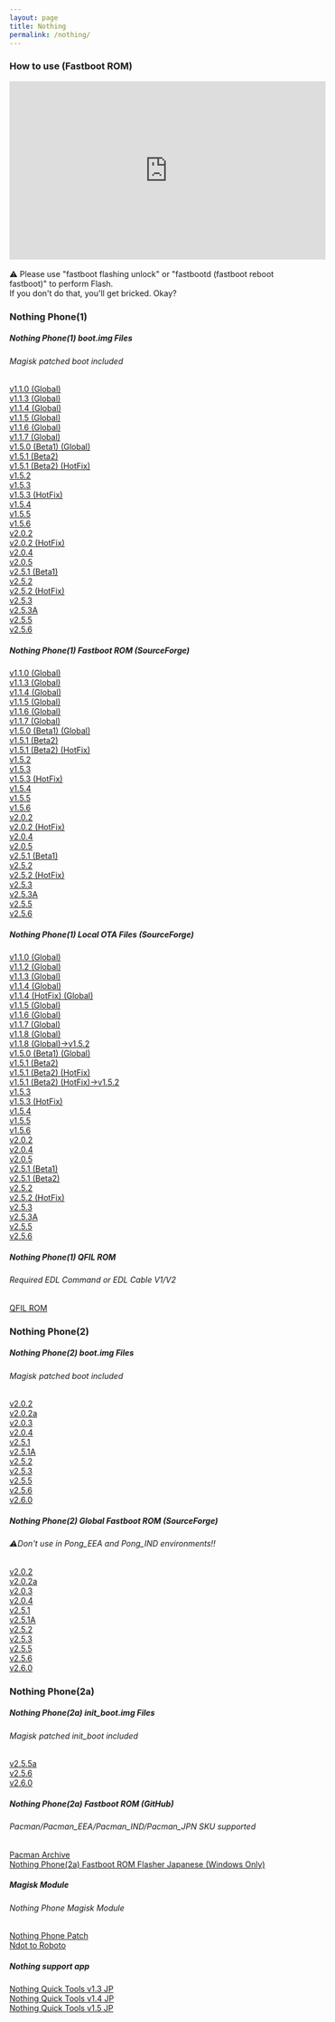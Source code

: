 ```yaml
---
layout: page
title: Nothing
permalink: /nothing/
---
```

### How to use (Fastboot ROM)
<div class="video-container">
<iframe width="560" height="315" src="https://www.youtube.com/embed/x9vmZL6DLJk?si=cC450KSKrAI0ZgZA" frameborder="0" allow="accelerometer; autoplay; encrypted-media; gyroscope; picture-in-picture" allowfullscreen></iframe>
</div>
<br>
⚠ Please use "fastboot flashing unlock" or "fastbootd (fastboot reboot fastboot)" to perform Flash.<br>
If you don't do that, you'll get bricked. Okay?

### Nothing Phone(1)
##### Nothing Phone(1) boot.img Files
###### Magisk patched boot included
[v1.1.0 (Global)](https://github.com/reindex-ot/boot.img_repo/raw/main/nothing/phone1/Spacewar_boot_v1.1.0_Global.zip)<br>
[v1.1.3 (Global)](https://github.com/reindex-ot/boot.img_repo/raw/main/nothing/phone1/Spacewar_boot_v1.1.3_Global.zip)<br>
[v1.1.4 (Global)](https://github.com/reindex-ot/boot.img_repo/raw/main/nothing/phone1/Spacewar_boot_v1.1.4_Global.zip)<br>
[v1.1.5 (Global)](https://github.com/reindex-ot/boot.img_repo/raw/main/nothing/phone1/Spacewar_boot_v1.1.5_Global.zip)<br>
[v1.1.6 (Global)](https://github.com/reindex-ot/boot.img_repo/raw/main/nothing/phone1/Spacewar_boot_v1.1.6_Global.zip)<br>
[v1.1.7 (Global)](https://github.com/reindex-ot/boot.img_repo/raw/main/nothing/phone1/Spacewar_boot_v1.1.7_Global.zip)<br>
[v1.5.0 (Beta1) (Global)](https://github.com/reindex-ot/boot.img_repo/raw/main/nothing/phone1/Spacewar_boot_v1.5.0_Beta_Global.zip)<br>
[v1.5.1 (Beta2)](https://github.com/reindex-ot/boot.img_repo/raw/main/nothing/phone1/Spacewar_boot_v1.5.1_Beta_Global.zip)<br>
[v1.5.1 (Beta2) (HotFix)](https://github.com/reindex-ot/boot.img_repo/raw/main/nothing/phone1/Spacewar_boot_v1.5.1(hotfix)_Beta.zip)<br>
[v1.5.2](https://github.com/reindex-ot/boot.img_repo/raw/main/nothing/phone1/Spacewar_boot_v1.5.2.zip)<br>
[v1.5.3](https://github.com/reindex-ot/boot.img_repo/raw/main/nothing/phone1/Spacewar_boot_v1.5.3.zip)<br>
[v1.5.3 (HotFix)](https://github.com/reindex-ot/boot.img_repo/raw/main/nothing/phone1/Spacewar_boot_v1.5.3_hotfix.zip)<br>
[v1.5.4](https://github.com/reindex-ot/boot.img_repo/raw/main/nothing/phone1/Spacewar_boot_v1.5.4.zip)<br>
[v1.5.5](https://github.com/reindex-ot/boot.img_repo/raw/main/nothing/phone1/Spacewar_boot_v1.5.5.zip)<br>
[v1.5.6](https://github.com/reindex-ot/boot.img_repo/raw/main/nothing/phone1/Spacewar_boot_v1.5.6.zip)<br>
[v2.0.2](https://github.com/reindex-ot/boot.img_repo/raw/main/nothing/phone1/Spacewar_boot_v2.0.2.zip)<br>
[v2.0.2 (HotFix)](https://github.com/reindex-ot/boot.img_repo/raw/main/nothing/phone1/Spacewar_boot_v2.0.2_hotfix.zip)<br>
[v2.0.4](https://github.com/reindex-ot/boot.img_repo/raw/main/nothing/phone1/Spacewar_boot_v2.0.4.zip)<br>
[v2.0.5](https://github.com/reindex-ot/boot.img_repo/raw/main/nothing/phone1/Spacewar_boot_v2.0.5.zip)<br>
[v2.5.1 (Beta1)](https://github.com/reindex-ot/boot.img_repo/raw/main/nothing/phone1/Spacewar_boot_v2.5.1_beta1.zip)<br>
[v2.5.2](https://github.com/reindex-ot/boot.img_repo/raw/main/nothing/phone1/Spacewar_boot_v2.5.2.zip)<br>
[v2.5.2 (HotFix)](https://github.com/reindex-ot/boot.img_repo/raw/main/nothing/phone1/Spacewar_boot_v2.5.2_hotfix.zip)<br>
[v2.5.3](https://github.com/reindex-ot/boot.img_repo/raw/main/nothing/phone1/Spacewar_boot_v2.5.3.zip)<br>
[v2.5.3A](https://github.com/reindex-ot/boot.img_repo/raw/main/nothing/phone1/Spacewar_boot_v2.5.3A.zip)<br>
[v2.5.5](https://github.com/reindex-ot/boot.img_repo/raw/main/nothing/phone1/Spacewar_boot_v2.5.5.zip)<br>
[v2.5.6](https://github.com/reindex-ot/boot.img_repo/raw/main/nothing/phone1/Spacewar_boot_v2.5.6.zip)<br>

##### Nothing Phone(1) Fastboot ROM (SourceForge)
[v1.1.0 (Global)](https://sourceforge.net/projects/nothingphone-1-rom/files/FastbootROM/Spacewar_FastbootROM_v1.1.0_Global.rar/download)<br>
[v1.1.3 (Global)](https://sourceforge.net/projects/nothingphone-1-rom/files/FastbootROM/Spacewar_FastbootROM_v1.1.3_Global.rar/download)<br>
[v1.1.4 (Global)](https://sourceforge.net/projects/nothingphone-1-rom/files/FastbootROM/Spacewar_FastbootROM_v1.1.4_Global.7z/download)<br>
[v1.1.5 (Global)](https://sourceforge.net/projects/nothingphone-1-rom/files/FastbootROM/Spacewar_FastbootROM_v1.1.5_Global.7z/download)<br>
[v1.1.6 (Global)](https://sourceforge.net/projects/nothingphone-1-rom/files/FastbootROM/Spacewar_FastbootROM_v1.1.6_Global.7z/download)<br>
[v1.1.7 (Global)](https://sourceforge.net/projects/nothingphone-1-rom/files/FastbootROM/Spacewar_FastbootROM_v1.1.7_Global.7z/download)<br>
[v1.5.0 (Beta1) (Global)](https://sourceforge.net/projects/nothingphone-1-rom/files/FastbootROM/Spacewar_FastbootROM_v1.5.0_Beta_Global.7z/download)<br>
[v1.5.1 (Beta2)](https://sourceforge.net/projects/nothingphone-1-rom/files/FastbootROM/Spacewar_FastbootROM_v1.5.1_Beta.7z/download)<br>
[v1.5.1 (Beta2) (HotFix)](https://sourceforge.net/projects/nothingphone-1-rom/files/FastbootROM/Spacewar_FastbootROM_v1.5.1_Beta%28hotfix%29.7z/download)<br>
[v1.5.2](https://sourceforge.net/projects/nothingphone-1-rom/files/FastbootROM/Spacewar_FastbootROM_v1.5.2.7z/download)<br>
[v1.5.3](https://sourceforge.net/projects/nothingphone-1-rom/files/FastbootROM/Spacewar_FastbootROM_v1.5.3.7z/download)<br>
[v1.5.3 (HotFix)](https://sourceforge.net/projects/nothingphone-1-rom/files/FastbootROM/Spacewar_FastbootROM_v1.5.3_hotfix.7z/download)<br>
[v1.5.4](https://sourceforge.net/projects/nothingphone-1-rom/files/FastbootROM/Spacewar_FastbootROM_v1.5.4.7z/download)<br>
[v1.5.5](https://sourceforge.net/projects/nothingphone-1-rom/files/FastbootROM/Spacewar_FastbootROM_v1.5.5.7z/download)<br>
[v1.5.6](https://sourceforge.net/projects/nothingphone-1-rom/files/FastbootROM/Spacewar_FastbootROM_v1.5.6.7z/download)<br>
[v2.0.2](https://sourceforge.net/projects/nothingphone-1-rom/files/FastbootROM/Spacewar_FastbootROM_v2.0.2.7z/download)<br>
[v2.0.2 (HotFix)](https://sourceforge.net/projects/nothingphone-1-rom/files/FastbootROM/Spacewar_FastbootROM_v2.0.2_hotfix.7z/download)<br>
[v2.0.4](https://sourceforge.net/projects/nothingphone-1-rom/files/FastbootROM/Spacewar_FastbootROM_v2.0.4.7z/download)<br>
[v2.0.5](https://sourceforge.net/projects/nothingphone-1-rom/files/FastbootROM/Spacewar_FastbootROM_v2.0.5.7z/download)<br>
[v2.5.1 (Beta1)](https://sourceforge.net/projects/nothingphone-1-rom/files/FastbootROM/Spacewar_FastbootROM_v2.5.1_beta1.7z/download)<br>
[v2.5.2](https://sourceforge.net/projects/nothingphone-1-rom/files/FastbootROM/Spacewar_FastbootROM_v2.5.2.7z/download)<br>
[v2.5.2 (HotFix)](https://sourceforge.net/projects/nothingphone-1-rom/files/FastbootROM/Spacewar_FastbootROM_v2.5.2_hotfix.7z/download)<br>
[v2.5.3](https://sourceforge.net/projects/nothingphone-1-rom/files/FastbootROM/Spacewar_FastbootROM_v2.5.3.7z/download)<br>
[v2.5.3A](https://sourceforge.net/projects/nothingphone-1-rom/files/FastbootROM/Spacewar_FastbootROM_v2.5.3A.7z/download)<br>
[v2.5.5](https://sourceforge.net/projects/nothingphone-1-rom/files/FastbootROM/Spacewar_FastbootROM_v2.5.5.7z/download)<br>
[v2.5.6](https://sourceforge.net/projects/nothingphone-1-rom/files/FastbootROM/Spacewar_FastbootROM_v2.5.6.7z/download)<br>

##### Nothing Phone(1) Local OTA Files (SourceForge)
[v1.1.0 (Global)](https://sourceforge.net/projects/nothingphone-1-rom/files/OTA/v1.0.2_to_v1.1.0.zip/download)<br>
[v1.1.2 (Global)](https://sourceforge.net/projects/nothingphone-1-rom/files/OTA/v1.1.0_to_v1.1.2.zip/download)<br>
[v1.1.3 (Global)](https://sourceforge.net/projects/nothingphone-1-rom/files/OTA/v1.1.2_to_v1.1.3.zip/download)<br>
[v1.1.4 (Global)](https://sourceforge.net/projects/nothingphone-1-rom/files/OTA/v1.1.3_to_v1.1.4.zip/download)<br>
[v1.1.4 (HotFix) (Global)](https://sourceforge.net/projects/nothingphone-1-rom/files/OTA/v1.1.4_to_v1.1.4hotfix.zip/download)<br>
[v1.1.5 (Global)](https://sourceforge.net/projects/nothingphone-1-rom/files/OTA/v1.1.4_to_v1.1.5.zip/download)<br>
[v1.1.6 (Global)](https://sourceforge.net/projects/nothingphone-1-rom/files/OTA/v1.1.5_to_v1.1.6.zip/download)<br>
[v1.1.7 (Global)](https://sourceforge.net/projects/nothingphone-1-rom/files/OTA/v1.1.6_to_v1.1.7.zip/download)<br>
[v1.1.8 (Global)](https://sourceforge.net/projects/nothingphone-1-rom/files/OTA/v1.1.7_to_v1.1.8.zip/download)<br>
[v1.1.8 (Global)→v1.5.2](https://sourceforge.net/projects/nothingphone-1-rom/files/OTA/v1.1.8_to_v1.5.2.zip/download)<br>
[v1.5.0 (Beta1) (Global)](https://sourceforge.net/projects/nothingphone-1-rom/files/OTA/v1.1.7_to_v1.5.0beta1.zip/download)<br>
[v1.5.1 (Beta2)](https://sourceforge.net/projects/nothingphone-1-rom/files/OTA/v1.5.0beta1_to_v1.5.1beta2.zip/download)<br>
[v1.5.1 (Beta2) (HotFix)](https://sourceforge.net/projects/nothingphone-1-rom/files/OTA/v1.5.1beta2_to_v1.5.1beta2hotfix.zip/download)<br>
[v1.5.1 (Beta2) (HotFix)→v1.5.2](https://sourceforge.net/projects/nothingphone-1-rom/files/OTA/v1.5.1beta2hotfix_to_v1.5.2.zip/download)<br>
[v1.5.3](https://sourceforge.net/projects/nothingphone-1-rom/files/OTA/v1.5.2_to_1.5.3.zip/download)<br>
[v1.5.3 (HotFix)](https://sourceforge.net/projects/nothingphone-1-rom/files/OTA/v1.5.3_to_v1.5.3hotfix.zip/download)<br>
[v1.5.4](https://sourceforge.net/projects/nothingphone-1-rom/files/OTA/v1.5.3hotfix_to_v1.5.4.zip/download)<br>
[v1.5.5](https://sourceforge.net/projects/nothingphone-1-rom/files/OTA/v1.5.4_to_v1.5.5.zip/download)<br>
[v1.5.6](https://sourceforge.net/projects/nothingphone-1-rom/files/OTA/v1.5.5_to_v1.5.6.zip/download)<br>
[v2.0.2](https://sourceforge.net/projects/nothingphone-1-rom/files/OTA/v1.5.6_to_v2.0.2.zip/download)<br>
[v2.0.4](https://sourceforge.net/projects/nothingphone-1-rom/files/OTA/v2.0.2hotfix_to_v2.0.4.zip/download)<br>
[v2.0.5](https://sourceforge.net/projects/nothingphone-1-rom/files/OTA/v2.0.4_to_v2.0.5.zip/download)<br>
[v2.5.1 (Beta1)](https://sourceforge.net/projects/nothingphone-1-rom/files/OTA/v2.0.5_to_v2.5.1beta1.zip/download)<br>
[v2.5.1 (Beta2)](https://sourceforge.net/projects/nothingphone-1-rom/files/OTA/v2.5.1beta1_to_v2.5.1beta2.zip/download)<br>
[v2.5.2](https://sourceforge.net/projects/nothingphone-1-rom/files/OTA/v2.5.1beta2_to_v2.5.2.zip/download)<br>
[v2.5.2 (HotFix)](https://sourceforge.net/projects/nothingphone-1-rom/files/OTA/v2.5.2_to_v2.5.2_hotfix.zip/download)<br>
[v2.5.3](https://sourceforge.net/projects/nothingphone-1-rom/files/OTA/v2.5.2_hotfix_to_v2.5.3.zip/download)<br>
[v2.5.3A](https://sourceforge.net/projects/nothingphone-1-rom/files/OTA/v2.5.3_to_v2.5.3A.zip/download)<br>
[v2.5.5](https://sourceforge.net/projects/nothingphone-1-rom/files/OTA/v2.5.3A_to_v2.5.5.zip/download)<br>
[v2.5.6](https://sourceforge.net/projects/nothingphone-1-rom/files/OTA/v2.5.5_to_v2.5.6.zip/download)<br>

##### Nothing Phone(1) QFIL ROM
######  Required EDL Command or EDL Cable V1/V2
[QFIL ROM](https://sourceforge.net/projects/nothingphone-1-rom/files/QFIL/qfil_nothing_phone.rar/download)<br>

### Nothing Phone(2)
##### Nothing Phone(2) boot.img Files
###### Magisk patched boot included
[v2.0.2](https://github.com/reindex-ot/boot.img_repo/blob/main/nothing/phone2/Pong_boot_v2.0.2.zip)<br>
[v2.0.2a](https://github.com/reindex-ot/boot.img_repo/raw/main/nothing/phone2/Pong_boot_v2.0.2a.zip)<br>
[v2.0.3](https://github.com/reindex-ot/boot.img_repo/raw/main/nothing/phone2/Pong_boot_v2.0.3.zip)<br>
[v2.0.4](https://github.com/reindex-ot/boot.img_repo/raw/main/nothing/phone2/Pong_boot_v2.0.4.zip)<br>
[v2.5.1](https://github.com/reindex-ot/boot.img_repo/raw/main/nothing/phone2/Pong_boot_v2.5.1.zip)<br>
[v2.5.1A](https://github.com/reindex-ot/boot.img_repo/raw/main/nothing/phone2/Pong_boot_v2.5.1A.zip)<br>
[v2.5.2](https://github.com/reindex-ot/boot.img_repo/raw/main/nothing/phone2/Pong_boot_v2.5.2.zip)<br>
[v2.5.3](https://github.com/reindex-ot/boot.img_repo/raw/main/nothing/phone2/Pong_boot_v2.5.3.zip)<br>
[v2.5.5](https://github.com/reindex-ot/boot.img_repo/raw/main/nothing/phone2/Pong_boot_v2.5.5.zip)<br>
[v2.5.6](https://github.com/reindex-ot/boot.img_repo/raw/main/nothing/phone2/Pong_boot_v2.5.6.zip)<br>
[v2.6.0](https://github.com/reindex-ot/boot.img_repo/raw/main/nothing/phone2/Pong_boot_v2.6.0.zip)<br>

##### Nothing Phone(2) Global Fastboot ROM (SourceForge)
###### ⚠Don't use in Pong_EEA and Pong_IND environments!!
[v2.0.2](https://sourceforge.net/projects/nothingphone-2-rom/files/Fastboot%20ROM/Pong_FastbootROM_v2.0.2.7z/download)<br>
[v2.0.2a](https://sourceforge.net/projects/nothingphone-2-rom/files/Fastboot%20ROM/Pong_FastbootROM_v2.0.2a.7z/download)<br>
[v2.0.3](https://sourceforge.net/projects/nothingphone-2-rom/files/Fastboot%20ROM/Pong_FastbootROM_v2.0.3.7z/download)<br>
[v2.0.4](https://sourceforge.net/projects/nothingphone-2-rom/files/Fastboot%20ROM/Pong_FastbootROM_v2.0.4.7z/download)<br>
[v2.5.1](https://sourceforge.net/projects/nothingphone-2-rom/files/Fastboot%20ROM/Pong_FastbootROM_v2.5.1.7z/download)<br>
[v2.5.1A](https://sourceforge.net/projects/nothingphone-2-rom/files/Fastboot%20ROM/Pong_FastbootROM_v2.5.1A.7z/download)<br>
[v2.5.2](https://sourceforge.net/projects/nothingphone-2-rom/files/Fastboot%20ROM/Pong_FastbootROM_v2.5.2.7z/download)<br>
[v2.5.3](https://sourceforge.net/projects/nothingphone-2-rom/files/Fastboot%20ROM/Pong_FastbootROM_v2.5.3.7z/download)<br>
[v2.5.5](https://sourceforge.net/projects/nothingphone-2-rom/files/Fastboot%20ROM/Pong_FastbootROM_v2.5.5.7z/download)<br>
[v2.5.6](https://sourceforge.net/projects/nothingphone-2-rom/files/Fastboot%20ROM/Pong_FastbootROM_v2.5.6.7z/download)<br>
[v2.6.0](https://sourceforge.net/projects/nothingphone-2-rom/files/Fastboot%20ROM/Pong_FastbootROM_v2.6.0.7z/download)<br>

### Nothing Phone(2a)
##### Nothing Phone(2a) init_boot.img Files
###### Magisk patched init_boot included
[v2.5.5a](https://github.com/reindex-ot/boot.img_repo/raw/main/nothing/phone2a/Pacman_JPN_v2.5.5a_init_boot.zip)<br>
[v2.5.6](https://github.com/reindex-ot/boot.img_repo/raw/main/nothing/phone2a/Pacman_JPN_v2.5.6_init_boot.zip)<br>
[v2.6.0](https://github.com/reindex-ot/boot.img_repo/raw/main/nothing/phone2a/Pacman_JPN_v2.6.0_init_boot.zip)<br>

##### Nothing Phone(2a) Fastboot ROM (GitHub)
###### Pacman/Pacman_EEA/Pacman_IND/Pacman_JPN SKU supported
[Pacman Archive](https://github.com/spike0en/Pacman_Archive)<br>
[Nothing Phone(2a) Fastboot ROM Flasher Japanese (Windows Only)](https://github.com/reindex-ot/flashtool)<br>

##### Magisk Module
###### Nothing Phone Magisk Module
[Nothing Phone Patch](https://github.com/reindex-ot/magisk-module-nothing)<br>
[Ndot to Roboto](https://github.com/reindex-ot/Ndot-to-Roboto)<br>

##### Nothing support app
[Nothing Quick Tools v1.3 JP](https://github.com/reindex-ot/boot.img_repo/raw/main/apk/NothingQuickTools-1.3_jp.apk)<br>
[Nothing Quick Tools v1.4 JP](https://github.com/reindex-ot/boot.img_repo/raw/main/apk/NothingQuickTools-1.4_jp.apk)<br>
[Nothing Quick Tools v1.5 JP](https://github.com/reindex-ot/boot.img_repo/raw/main/apk/NothingQuickTools-1.5_jp.apk)<br>
